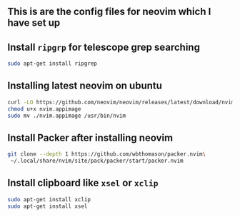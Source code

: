 ## This is are the config files for neovim which I have set up

## Install `ripgrp` for telescope grep searching 
```bash
sudo apt-get install ripgrep
```

## Installing latest neovim on ubuntu

```bash
curl -LO https://github.com/neovim/neovim/releases/latest/download/nvim.appimage
chmod u+x nvim.appimage
sudo mv ./nvim.appimage /usr/bin/nvim
```

## Install Packer after installing neovim

```bash
git clone --depth 1 https://github.com/wbthomason/packer.nvim\
 ~/.local/share/nvim/site/pack/packer/start/packer.nvim
```

## Install clipboard like `xsel` or `xclip`

```bash
sudo apt-get install xclip
sudo apt-get install xsel
```
